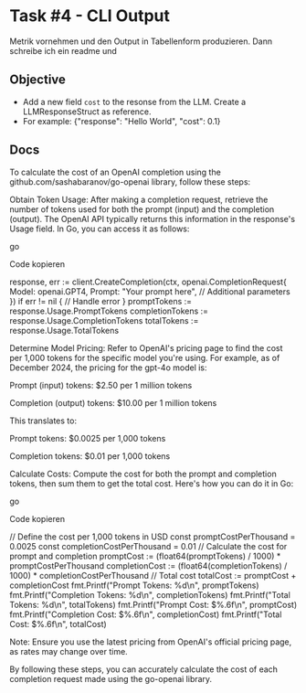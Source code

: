 # Task #4 - CLI Output

Metrik vornehmen und den Output in Tabellenform produzieren. Dann schreibe ich ein readme und

## Objective
  - Add a new field `cost` to the resonse from the LLM. Create a LLMResponseStruct as reference.
  - For example: {"response": "Hello World", "cost": 0.1}

## Docs

To calculate the cost of an OpenAI completion using the github.com/sashabaranov/go-openai library, follow these steps:

Obtain Token Usage: After making a completion request, retrieve the number of tokens used for both the prompt (input) and the completion (output). The OpenAI API typically returns this information in the response's Usage field. In Go, you can access it as follows:

go

Code kopieren

response, err := client.CreateCompletion(ctx, openai.CompletionRequest{ Model: openai.GPT4, Prompt: "Your prompt here", // Additional parameters }) if err != nil { // Handle error } promptTokens := response.Usage.PromptTokens completionTokens := response.Usage.CompletionTokens totalTokens := response.Usage.TotalTokens

Determine Model Pricing: Refer to OpenAI's pricing page to find the cost per 1,000 tokens for the specific model you're using. For example, as of December 2024, the pricing for the gpt-4o model is:

Prompt (input) tokens: $2.50 per 1 million tokens

Completion (output) tokens: $10.00 per 1 million tokens

This translates to:

Prompt tokens: $0.0025 per 1,000 tokens

Completion tokens: $0.01 per 1,000 tokens

Calculate Costs: Compute the cost for both the prompt and completion tokens, then sum them to get the total cost. Here's how you can do it in Go:

go

Code kopieren

// Define the cost per 1,000 tokens in USD const promptCostPerThousand = 0.0025 const completionCostPerThousand = 0.01 // Calculate the cost for prompt and completion promptCost := (float64(promptTokens) / 1000) * promptCostPerThousand completionCost := (float64(completionTokens) / 1000) * completionCostPerThousand // Total cost totalCost := promptCost + completionCost fmt.Printf("Prompt Tokens: %d\n", promptTokens) fmt.Printf("Completion Tokens: %d\n", completionTokens) fmt.Printf("Total Tokens: %d\n", totalTokens) fmt.Printf("Prompt Cost: $%.6f\n", promptCost) fmt.Printf("Completion Cost: $%.6f\n", completionCost) fmt.Printf("Total Cost: $%.6f\n", totalCost)

Note: Ensure you use the latest pricing from OpenAI's official pricing page, as rates may change over time.

By following these steps, you can accurately calculate the cost of each completion request made using the go-openai library.